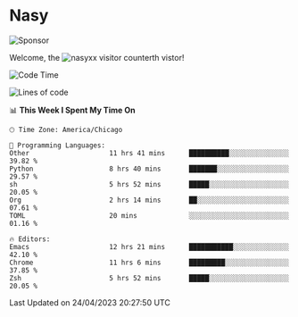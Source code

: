 # Nasy

<!--
<p align="center">
<img height="200" src="https://github-readme-stats.vercel.app/api?username=nasyxx&count_private=true&show_icons=true&theme=dracula&include_all_commits=true"/>
<img height="200" src="https://github-readme-stats.vercel.app/api/top-langs/?username=nasyxx&theme=dracula&hide=html,jupyter+notebook&count_private=true&show_icons=true"/>
</p>

  
----------------
-->

![Sponsor](https://img.shields.io/static/v1.svg?label=Sponsor&message=%E2%9D%A4&logo=GitHub&style=flat&color=pink)
 
Welcome, the ![nasyxx visitor counter](https://count.getloli.com/get/@nasyxx?theme=rule34)th vistor!
 
<!--START_SECTION:waka-->
![Code Time](http://img.shields.io/badge/Code%20Time-3%2C438%20hrs%2028%20mins-blue)

![Lines of code](https://img.shields.io/badge/From%20Hello%20World%20I%27ve%20Written-6.2%20million%20lines%20of%20code-blue)

📊 **This Week I Spent My Time On** 

```text
🕑︎ Time Zone: America/Chicago

💬 Programming Languages: 
Other                    11 hrs 41 mins      ██████████░░░░░░░░░░░░░░░   39.82 % 
Python                   8 hrs 40 mins       ███████░░░░░░░░░░░░░░░░░░   29.57 % 
sh                       5 hrs 52 mins       █████░░░░░░░░░░░░░░░░░░░░   20.05 % 
Org                      2 hrs 14 mins       ██░░░░░░░░░░░░░░░░░░░░░░░   07.61 % 
TOML                     20 mins             ░░░░░░░░░░░░░░░░░░░░░░░░░   01.16 % 

🔥 Editors: 
Emacs                    12 hrs 21 mins      ███████████░░░░░░░░░░░░░░   42.10 % 
Chrome                   11 hrs 6 mins       █████████░░░░░░░░░░░░░░░░   37.85 % 
Zsh                      5 hrs 52 mins       █████░░░░░░░░░░░░░░░░░░░░   20.05 % 
```


 Last Updated on 24/04/2023 20:27:50 UTC
<!--END_SECTION:waka-->

<!-- ![visitors](https://visitor-badge.laobi.icu/badge?page_id=nasyxx.nasyxx) -->
